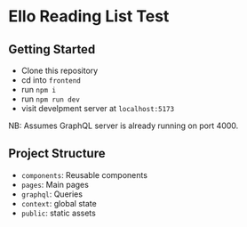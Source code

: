 # Ello Reading List Test

## Getting Started

- Clone this repository
- cd into `frontend`
- run `npm i`
- run `npm run dev`
- visit develpment server at `localhost:5173`

NB: Assumes GraphQL server is already running on port 4000.

## Project Structure

- `components`: Reusable components
- `pages`: Main pages
- `graphql`: Queries
- `context`: global state
- `public`: static assets
